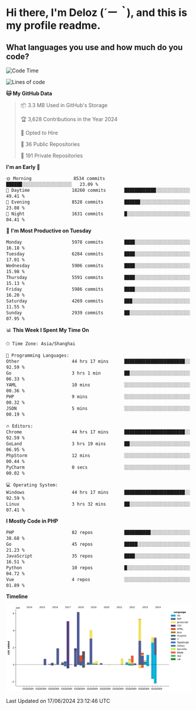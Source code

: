 # **Hi there, I'm Deloz (*´ー｀*), and this is my profile readme.**

## **What languages you use and how much do you code?**

<!--START_SECTION:waka-->
![Code Time](http://img.shields.io/badge/Code%20Time-4%2C217%20hrs%208%20mins-blue)

![Lines of code](https://img.shields.io/badge/From%20Hello%20World%20I%27ve%20Written-41.9%20million%20lines%20of%20code-blue)

**🐱 My GitHub Data** 

> 📦 3.3 MB Used in GitHub's Storage 
 > 
> 🏆 3,628 Contributions in the Year 2024
 > 
> 💼 Opted to Hire
 > 
> 📜 36 Public Repositories 
 > 
> 🔑 191 Private Repositories 
 > 
**I'm an Early 🐤** 

```text
🌞 Morning                8534 commits        ██████░░░░░░░░░░░░░░░░░░░   23.09 % 
🌆 Daytime                18260 commits       ████████████░░░░░░░░░░░░░   49.41 % 
🌃 Evening                8528 commits        ██████░░░░░░░░░░░░░░░░░░░   23.08 % 
🌙 Night                  1631 commits        █░░░░░░░░░░░░░░░░░░░░░░░░   04.41 % 
```
📅 **I'm Most Productive on Tuesday** 

```text
Monday                   5978 commits        ████░░░░░░░░░░░░░░░░░░░░░   16.18 % 
Tuesday                  6284 commits        ████░░░░░░░░░░░░░░░░░░░░░   17.01 % 
Wednesday                5906 commits        ████░░░░░░░░░░░░░░░░░░░░░   15.98 % 
Thursday                 5591 commits        ████░░░░░░░░░░░░░░░░░░░░░   15.13 % 
Friday                   5986 commits        ████░░░░░░░░░░░░░░░░░░░░░   16.20 % 
Saturday                 4269 commits        ███░░░░░░░░░░░░░░░░░░░░░░   11.55 % 
Sunday                   2939 commits        ██░░░░░░░░░░░░░░░░░░░░░░░   07.95 % 
```


📊 **This Week I Spent My Time On** 

```text
🕑︎ Time Zone: Asia/Shanghai

💬 Programming Languages: 
Other                    44 hrs 17 mins      ███████████████████████░░   92.59 % 
Go                       3 hrs 1 min         ██░░░░░░░░░░░░░░░░░░░░░░░   06.33 % 
YAML                     10 mins             ░░░░░░░░░░░░░░░░░░░░░░░░░   00.36 % 
PHP                      9 mins              ░░░░░░░░░░░░░░░░░░░░░░░░░   00.32 % 
JSON                     5 mins              ░░░░░░░░░░░░░░░░░░░░░░░░░   00.19 % 

🔥 Editors: 
Chrome                   44 hrs 17 mins      ███████████████████████░░   92.59 % 
GoLand                   3 hrs 19 mins       ██░░░░░░░░░░░░░░░░░░░░░░░   06.95 % 
PhpStorm                 12 mins             ░░░░░░░░░░░░░░░░░░░░░░░░░   00.44 % 
PyCharm                  0 secs              ░░░░░░░░░░░░░░░░░░░░░░░░░   00.02 % 

💻 Operating System: 
Windows                  44 hrs 17 mins      ███████████████████████░░   92.59 % 
Linux                    3 hrs 32 mins       ██░░░░░░░░░░░░░░░░░░░░░░░   07.41 % 
```

**I Mostly Code in PHP** 

```text
PHP                      82 repos            ██████████░░░░░░░░░░░░░░░   38.68 % 
Go                       45 repos            █████░░░░░░░░░░░░░░░░░░░░   21.23 % 
JavaScript               35 repos            ████░░░░░░░░░░░░░░░░░░░░░   16.51 % 
Python                   10 repos            █░░░░░░░░░░░░░░░░░░░░░░░░   04.72 % 
Vue                      4 repos             ░░░░░░░░░░░░░░░░░░░░░░░░░   01.89 % 
```



**Timeline**

![Lines of Code chart](https://raw.githubusercontent.com/deloz/deloz/main/assets/bar_graph.png)


 Last Updated on 17/06/2024 23:12:46 UTC
<!--END_SECTION:waka-->
